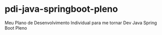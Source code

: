# pdi-java-springboot-pleno
Meu Plano de Desenvolvimento Individual para me tornar Dev Java Spring Boot Pleno
